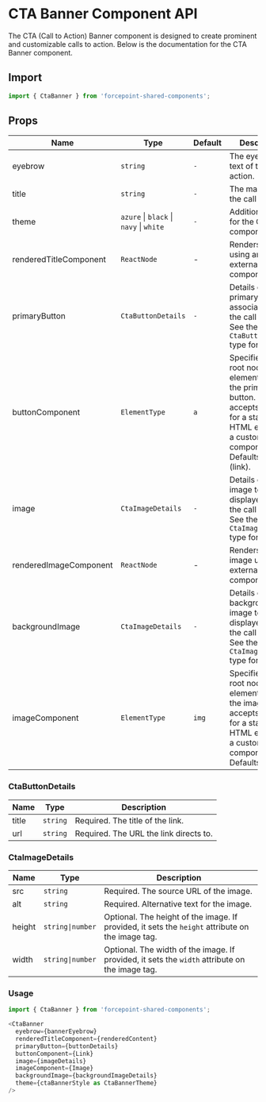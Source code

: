 # CTA Banner Component API

The CTA (Call to Action) Banner component is designed to create prominent and customizable calls to action. Below is the documentation for the CTA Banner component.

## Import

```javascript
import { CtaBanner } from 'forcepoint-shared-components';
```

## Props

| Name | Type | Default | Description |
| --- | --- | --- | --- |
| eyebrow | `string` | `-` | The eyebrow text of the call to action. |
| title | `string` | `-` | The main text of the call to action. |
| theme | `azure` \| `black` \| `navy` \| `white` | `-` | Additional theme for the CTA component. |
| renderedTitleComponent | `ReactNode` | - | Renders the title using and external component. |
| primaryButton | `CtaButtonDetails` | `-` | Details of the primary button associated with the call to action. See the `CtaButtonDetails` type for details. |
| buttonComponent | `ElementType` | `a` | Specifies the root node's element type for the primary button. It accepts a string for a standard HTML element or a custom component. Defaults to a (link). |
| image | `CtaImageDetails` | `-` | Details of the image to be displayed within the call to action. See the `CtaImageDetails` type for details. |
| renderedImageComponent | `ReactNode` | - | Renders the image using and external component. |
| backgroundImage | `CtaImageDetails` | `-` | Details of the background image to be displayed within the call to action. See the `CtaImageDetails` type for details. |
| imageComponent | `ElementType` | `img` | Specifies the root node's element type for the image. It accepts a string for a standard HTML element or a custom component. Defaults to `img`. |


### CtaButtonDetails

| Name | Type | Description |
| --- | --- | --- |
| title | `string` | Required. The title of the link. |
| url | `string` | Required. The URL the link directs to. |

### CtaImageDetails

| Name | Type | Description |
| --- | --- | --- |
| src | `string` | Required. The source URL of the image. |
| alt | `string` | Required. Alternative text for the image. |
| height | `string\|number`  | Optional. The height of the image. If provided, it sets the `height` attribute on the image tag. |
| width | `string\|number` | Optional. The width of the image. If provided, it sets the `width` attribute on the image tag. |

### Usage

```javascript
import { CtaBanner } from 'forcepoint-shared-components';

<CtaBanner
  eyebrow={bannerEyebrow}
  renderedTitleComponent={renderedContent}
  primaryButton={buttonDetails}
  buttonComponent={Link}
  image={imageDetails}
  imageComponent={Image}
  backgroundImage={backgroundImageDetails}
  theme={ctaBannerStyle as CtaBannerTheme}
/>
```
